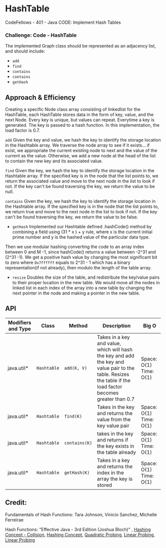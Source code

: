 # HashTable
CodeFellows - 401 - Java
CODE: Implement Hash Tables

### Challenge: Code - HashTable
The implemented Graph class should be represented as an adjacency list, and should include:
* `add`
* `find`
* `contains`
* `contains`
* `getHash`




## Approach & Efficiency
Creating a specific Node class array consisting of linkedlist for the HashTable, each HashTable stores data in the form of key, value, and the next Node. Every key is unique, but values can repeat. Everytime a key is generated. The key is passed to a hash function. In this implementation, the load factor is 0.7.

`add`
Given the key and value, we hash the key to identify the storage location in the Hashtable array. We traverse the node array to see if it exists... if exist, we appropriate the current existing node to next and the value of the current as the value. Otherwise, we add a new node at the head of the list to contain the new key and its associated value.

`find`
Given the key, we hash the key to identify the storage location in the Hashtable array. If the specified key is in the node that the list points to, we return the associated value and move to the next node in the list to look if not. If the key can't be found traversing the key, we return the value to be null.

`contains`
Given the key, we hash the key to identify the storage location in the Hashtable array. If the specified key is in the node that the list points to, we return true and move to the next node in the list to look if not. If the key can't be found traversing the key, we return the value to be false.

* `getHash`
Implemented our Hashtable defined .hashCode() method by combining a field using (31 * x ) + y rule, where x is the current initial prime number and y is the hashed value of the particular data type.

Then we use modular hashing converting the code to an array index between 0 and M -1, since hashCode() returns a value between -2^31 and (2^31 -1). We get a positive hash value by changing the most significant bit to zero where `0x7ffffff` equals to 2^31 - 1 which has a binary representation(if not already), then modulo the length of the table array.

* `resize`
Doubles the size of the table, and redistribute the key/value pairs to their proper location in the new table. We would move all the nodes in linked list in each index of the array into a new table by changing the next pointer in the node and making a pointer in the new table.




## API
Modifiers and Type      | Class       | Method    | Description | Big O |
|---                    | ---         | ---     |         --- | --- |
|  java.util*      |`Hashtable `  | `add(K, V)`   | Takes in a key and value, which will hash the key and add the key and value pair to the table. Resizes the table if the load factor becomes greater than 0.7 | Space: O(1) Time: O(1)|
|  java.util*      |`Hashtable `  | `find(K)`   | Takes in the key and returns the value from the key value pair | Space: O(1) Time: O(1) |
|  java.util*       |`Hashtable `  | `contains(K)`   | takes in the key and returns if the key exists in the table already |  Space: O(1) Time: O(1)
|  java.util*       |`Hashtable `  | `getHash(K)`   | Takes in a key and returns the index in the array the key is stored |  Space: O(1) Time: O(1)|

## Credit:
Fundamentals of Hash Functions: Tara Johnson, Vinicio Sanchez, Michelle Ferreirae

Hash Functions: "Effective Java - 3rd Edition (Joshua Bloch)" ,
[Hashing Concept - Collision](http://www.cs.princeton.edu/courses/archive/spring07/cos226/lectures/10Hashing.pdf),
[Hashing Concept](https://www.cs.cmu.edu/~adamchik/15-121/lectures/Hashing/hashing.html),
[Quadratic Probing](https://algs4.cs.princeton.edu/34hash/),
[Linear Probing](https://stackoverflow.com/questions/24433184/overriding-hashcode-with-a-class-with-two-generics-fields),
[Linear Probing](http://www.cs.rmit.edu.au/online/blackboard/chapter/05/documents/contribute/chapter/05/linear-probing.html)

